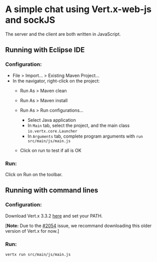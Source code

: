 # A simple chat using Vert.x-web-js and sockJS

The server and the client are both written in JavaScript.

## Running with Eclipse IDE

### Configuration:

* File > Import... > Existing Maven Project...
* In the navigator, right-click on the project:
   * Run As > Maven clean
   * Run As > Maven install
   * Run As > Run configurations...
       * Select Java application
       * In `Main` tab, select the project, and the main class `io.vertx.core.Launcher`
       * In `Arguments` tab, complete program arguments with `run src/main/js/main.js`

   * Click on run to test if all is OK

### Run:

Click on Run on the toolbar.

## Running with command lines

### Configuration:

Download Vert.x 3.3.2 [here](https://bintray.com/vertx/downloads/distribution/3.3.2) and set your PATH. 

[**Note:** Due to the [#2054](https://github.com/eclipse/vert.x/issues/2054) issue, we recommand downloading this older version of Vert.x for now.]

### Run:

    vertx run src/main/js/main.js
